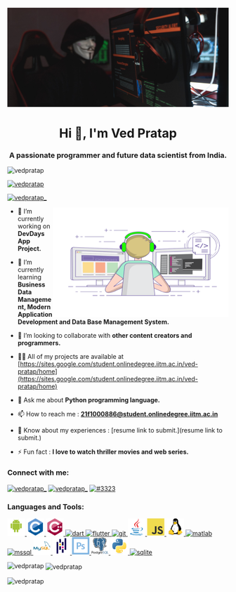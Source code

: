 ![Banner](/Pictures/Banner.jpg)
<h1 align="center">Hi 👋, I'm Ved Pratap</h1>
<h3 align="center">A passionate programmer and future data scientist from India.</h3>

<p align="left"> <img src="https://komarev.com/ghpvc/?username=vedpratap&label=Profile%20views&color=0e75b6&style=flat" alt="vedpratap" /> </p>

<p align="left"> <a href="https://github.com/ryo-ma/github-profile-trophy"><img src="https://github-profile-trophy.vercel.app/?username=vedpratap" alt="vedpratap" /></a> </p>

<p align="left"> <a href="https://twitter.com/vedpratap_" target="blank"><img src="https://img.shields.io/twitter/follow/vedpratap_?logo=twitter&style=for-the-badge" alt="vedpratap_" /></a> </p>

<a target="_blank">
  <img align="right" height="250" width="400" alt="GIF" src="https://github.com/vedpratap/vedpratap/blob/main/Code.gif">
</a>

- 🔭 I’m currently working on **DevDays App Project.**

- 🌱 I’m currently learning **Business Data Management, Modern Application Development and Data Base Management System.**

- 👯 I’m looking to collaborate with **other content creators and programmers.**

- 👨‍💻 All of my projects are available at [https://sites.google.com/student.onlinedegree.iitm.ac.in/ved-pratap/home](https://sites.google.com/student.onlinedegree.iitm.ac.in/ved-pratap/home)

- 💬 Ask me about **Python programming language.**

- 📫 How to reach me : **21f1000886@student.onlinedegree.iitm.ac.in**

- 📄 Know about my experiences : [resume link to submit.](resume link to submit.)

- ⚡ Fun fact : **I love to watch thriller movies and web series.**

<h3 align="left">Connect with me:</h3>
<p align="left">
<a href="https://twitter.com/vedpratap_" target="blank"><img align="center" src="https://raw.githubusercontent.com/rahuldkjain/github-profile-readme-generator/master/src/images/icons/Social/twitter.svg" alt="vedpratap_" height="30" width="40" /></a>
<a href="https://instagram.com/vedpratap_" target="blank"><img align="center" src="https://raw.githubusercontent.com/rahuldkjain/github-profile-readme-generator/master/src/images/icons/Social/instagram.svg" alt="vedpratap_" height="30" width="40" /></a>
<a href="https://discord.gg/#3323" target="blank"><img align="center" src="https://raw.githubusercontent.com/rahuldkjain/github-profile-readme-generator/master/src/images/icons/Social/discord.svg" alt="#3323" height="30" width="40" /></a>
</p>

<h3 align="left">Languages and Tools:</h3>
<p align="left"> <a href="https://developer.android.com" target="_blank" rel="noreferrer"> <img src="https://raw.githubusercontent.com/devicons/devicon/master/icons/android/android-original-wordmark.svg" alt="android" width="40" height="40"/> </a> <a href="https://www.cprogramming.com/" target="_blank" rel="noreferrer"> <img src="https://raw.githubusercontent.com/devicons/devicon/master/icons/c/c-original.svg" alt="c" width="40" height="40"/> </a> <a href="https://www.w3schools.com/cpp/" target="_blank" rel="noreferrer"> <img src="https://raw.githubusercontent.com/devicons/devicon/master/icons/cplusplus/cplusplus-original.svg" alt="cplusplus" width="40" height="40"/> </a> <a href="https://dart.dev" target="_blank" rel="noreferrer"> <img src="https://www.vectorlogo.zone/logos/dartlang/dartlang-icon.svg" alt="dart" width="40" height="40"/> </a> <a href="https://flutter.dev" target="_blank" rel="noreferrer"> <img src="https://www.vectorlogo.zone/logos/flutterio/flutterio-icon.svg" alt="flutter" width="40" height="40"/> </a> <a href="https://git-scm.com/" target="_blank" rel="noreferrer"> <img src="https://www.vectorlogo.zone/logos/git-scm/git-scm-icon.svg" alt="git" width="40" height="40"/> </a> <a href="https://www.java.com" target="_blank" rel="noreferrer"> <img src="https://raw.githubusercontent.com/devicons/devicon/master/icons/java/java-original.svg" alt="java" width="40" height="40"/> </a> <a href="https://developer.mozilla.org/en-US/docs/Web/JavaScript" target="_blank" rel="noreferrer"> <img src="https://raw.githubusercontent.com/devicons/devicon/master/icons/javascript/javascript-original.svg" alt="javascript" width="40" height="40"/> </a> <a href="https://www.linux.org/" target="_blank" rel="noreferrer"> <img src="https://raw.githubusercontent.com/devicons/devicon/master/icons/linux/linux-original.svg" alt="linux" width="40" height="40"/> </a> <a href="https://www.mathworks.com/" target="_blank" rel="noreferrer"> <img src="https://upload.wikimedia.org/wikipedia/commons/2/21/Matlab_Logo.png" alt="matlab" width="40" height="40"/> </a> <a href="https://www.microsoft.com/en-us/sql-server" target="_blank" rel="noreferrer"> <img src="https://www.svgrepo.com/show/303229/microsoft-sql-server-logo.svg" alt="mssql" width="40" height="40"/> </a> <a href="https://www.mysql.com/" target="_blank" rel="noreferrer"> <img src="https://raw.githubusercontent.com/devicons/devicon/master/icons/mysql/mysql-original-wordmark.svg" alt="mysql" width="40" height="40"/> </a> <a href="https://pandas.pydata.org/" target="_blank" rel="noreferrer"> <img src="https://raw.githubusercontent.com/devicons/devicon/2ae2a900d2f041da66e950e4d48052658d850630/icons/pandas/pandas-original.svg" alt="pandas" width="40" height="40"/> </a> <a href="https://www.photoshop.com/en" target="_blank" rel="noreferrer"> <img src="https://raw.githubusercontent.com/devicons/devicon/master/icons/photoshop/photoshop-line.svg" alt="photoshop" width="40" height="40"/> </a> <a href="https://www.postgresql.org" target="_blank" rel="noreferrer"> <img src="https://raw.githubusercontent.com/devicons/devicon/master/icons/postgresql/postgresql-original-wordmark.svg" alt="postgresql" width="40" height="40"/> </a> <a href="https://www.python.org" target="_blank" rel="noreferrer"> <img src="https://raw.githubusercontent.com/devicons/devicon/master/icons/python/python-original.svg" alt="python" width="40" height="40"/> </a> <a href="https://www.sqlite.org/" target="_blank" rel="noreferrer"> <img src="https://www.vectorlogo.zone/logos/sqlite/sqlite-icon.svg" alt="sqlite" width="40" height="40"/> </a> </p>

<p><img align="left" src="https://github-readme-stats.vercel.app/api/top-langs?username=vedpratap&show_icons=true&locale=en&layout=compact" alt="vedpratap" /></p>

<p>&nbsp;<img align="center" src="https://github-readme-stats.vercel.app/api?username=vedpratap&show_icons=true&locale=en" alt="vedpratap" /></p>

<p><img align="center" src="https://github-readme-streak-stats.herokuapp.com/?user=vedpratap&" alt="vedpratap" /></p>
